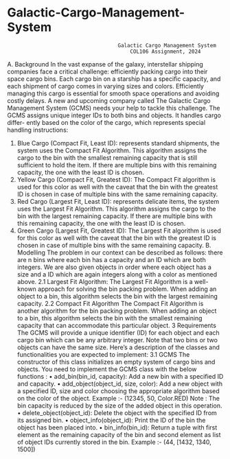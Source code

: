 # Galactic-Cargo-Management-System
                                        Galactic Cargo Management System
                                            COL106 Assignment, 2024
A. Background
In the vast expanse of the galaxy, interstellar shipping companies face a critical challenge: efficiently packing cargo into their space cargo bins. Each cargo bin on a starship has a specific capacity, and each shipment of cargo comes in varying sizes and colors. Efficiently managing this cargo is essential for smooth space operations and avoiding costly delays. A new and upcoming company called The Galactic Cargo Management System (GCMS) needs your help to tackle this challenge.
The GCMS assigns unique integer IDs to both bins and objects. It handles cargo differ- ently based on the color of the cargo, which represents special handling instructions:

1. Blue Cargo (Compact Fit, Least ID): represents standard shipments, the system uses the Compact Fit Algorithm. This algorithm assigns the cargo to the bin with the smallest remaining capacity that is still sufficient to hold the item. If there are multiple bins with this remaining capacity, the one with the least ID is chosen.
2. Yellow Cargo (Compact Fit, Greatest ID): The Compact Fit algorithm is used for this color as well with the caveat that the bin with the greatest ID is chosen in case of multiple bins with the same remaining capacity.
3. Red Cargo (Largest Fit, Least ID): represents delicate items, the system uses the Largest Fit Algorithm. This algorithm assigns the cargo to the bin with the largest remaining capacity. If there are multiple bins with this remaining capacity, the one with the least ID is chosen.
4. Green Cargo (Largest Fit, Greatest ID): The Largest Fit algorithm is used for this color as well with the caveat that the bin with the greatest ID is chosen in case of multiple bins with the same remaining capacity.
B. Modelling
The problem in our context can be described as follows: there are n bins where each bin has a capacity and an ID which are both integers. We are also given objects in order where each object has a size and a ID which are again integers along with a color as mentioned above.
2.1 Largest Fit Algorithm:
The Largest Fit Algorithm is a well-known approach for solving the bin packing problem. When adding an object to a bin, this algorithm selects the bin with the largest remaining capacity.
2.2 Compact Fit Algorithm
The Compact Fit Algorithm is another algorithm for the bin packing problem. When adding an object to a bin, this algorithm selects the bin with the smallest remaining capacity that can accommodate this particular object.
3 Requirements
The GCMS will provide a unique identifier (ID) for each object and each cargo bin which can be any arbitrary integer. Note that two bins or two objects can have the same size.
Here’s a description of the classes and functionalities you are expected to implement:
3.1 GCMS
The constructor of this class initializes an empty system of cargo bins and objects. You need to implement the GCMS class with the below functions :
• add_bin(bin_id, capacity): Add a new bin with a specified ID and capacity.
• add_object(object_id, size, color): Add a new object with a specified ID, size and color choosing the appropriate algorithm based on the color of the object. Example :- (12345, 50, Color.RED)
Note : The bin capacity is reduced by the size of the added object in this operation.
• delete_object(object_id): Delete the object with the specified ID from its assigned bin.
• object_info(object_id): Print the ID of the bin the object has been placed into.
• bin_info(bin_id): Return a tuple with first element as the remaining capacity of the bin and second element as list of object IDs currently stored in the bin.
Example :- (44, [1432, 1340, 1500])